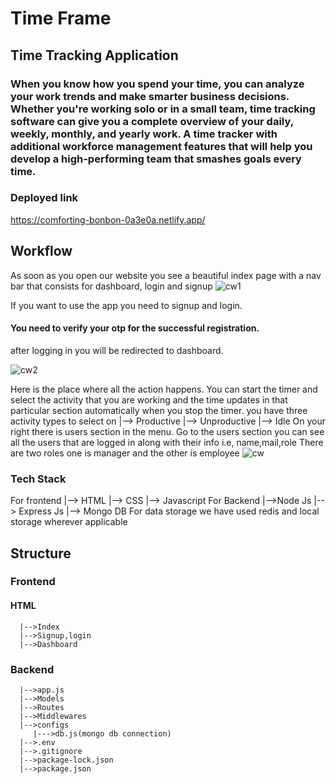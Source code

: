 # Time Frame
## Time Tracking Application

### When you know how you spend your time, you can analyze your work trends and make smarter business decisions. Whether you're working solo or in a small team, time tracking software can give you a complete overview of your daily, weekly, monthly, and yearly work. A time tracker with additional workforce management features that will help you develop a high-performing team that smashes goals every time.

### Deployed link
<!-- https://storied-paprenjak-8f2e60.netlify.app/ -->
https://comforting-bonbon-0a3e0a.netlify.app/

## Workflow

As soon as you open our website you see a beautiful index page with a nav bar that consists for dashboard, login and signup
![cw1](https://user-images.githubusercontent.com/114225283/229429431-8d5fa54b-a302-4ed8-bf3e-832cd0d751d2.png)



If you want to use the app you need to signup and login.
#### You need to verify your otp for the successful registration.
after  logging in you will be redirected to dashboard.

![cw2](https://user-images.githubusercontent.com/114225283/229429645-27e3a4e2-0221-43c5-8394-1dec4893ba70.png)



Here is the place where all the action happens.
You can start the timer and select the activity that you are working and the time updates in that particular section automatically when you stop the timer.
you have three activity types to select on 
  |--> Productive
  |--> Unproductive
  |--> Idle
On your right there is users section in the menu.
Go to the users section you can see all the users that are logged in along with their info i.e, name,mail,role
There are two roles one is manager and the other is employee
![cw](https://user-images.githubusercontent.com/114225283/229430871-5cf1c5a4-99c4-41f1-9815-82afb2763890.png)


### Tech Stack

For frontend
   |--> HTML
   |--> CSS
   |--> Javascript
For Backend
   |-->Node Js
   |--> Express Js
   |--> Mongo DB
For data storage we have used redis and local storage wherever applicable 


## Structure
### Frontend
#### HTML
      |-->Index
      |-->Signup,login
      |-->Dashboard
     
 
### Backend
      |-->app.js
      |-->Models
      |-->Routes
      |-->Middlewares
      |-->configs
         |--->db.js(mongo db connection)
      |-->.env
      |-->.gitignore
      |-->package-lock.json
      |-->package.json
